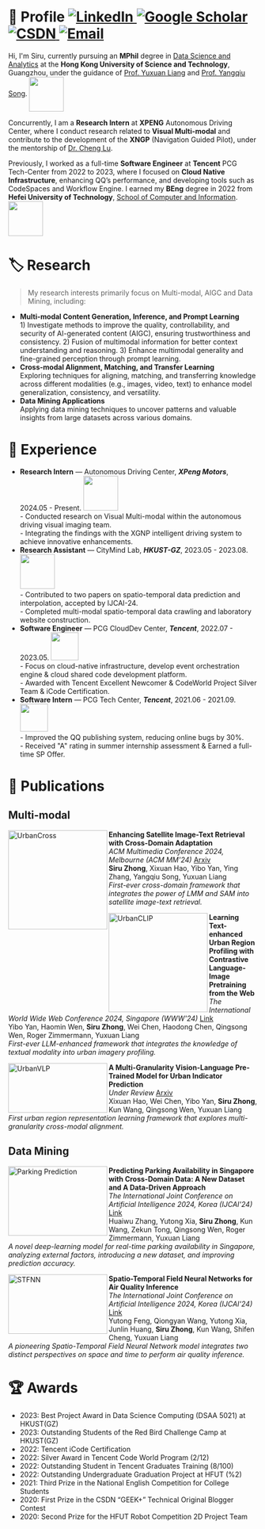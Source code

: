 # 👋 Profile <a href="https://linkedin.com/in/siruzhong"><img src="https://img.shields.io/badge/LinkedIn-%230077B5.svg?&style=flat-square&logo=linkedin&logoColor=white" alt="LinkedIn" /></a><a href="https://scholar.google.co.uk/citations?user=3KMb5mUAAAAJ"> <img src="https://img.shields.io/badge/Google%20Scholar-%234285F4.svg?&style=flat-square&logo=google-scholar&logoColor=white" alt="Google Scholar" /></a><a href="https://bareth.blog.csdn.net/"> <img src="https://img.shields.io/badge/CSDN-%23EE4444.svg?&style=flat-square&logo=csdn&logoColor=white" alt="CSDN" /></a><a href="mailto:siruzhong@outlook.com"> <img src="https://img.shields.io/badge/-Email-red?style=flat-square&logo=gmail&logoColor=white" alt="Email"/></a>

Hi, I'm Siru, currently pursuing an **MPhil** degree in [Data Science and Analytics](http://dsa.hkust-gz.edu.cn/) at the **Hong Kong University of Science and Technology**, Guangzhou, under the guidance of [Prof. Yuxuan Liang](https://yuxuanliang.com/) and [Prof. Yangqiu Song](https://www.cse.ust.hk/~yqsong/). <img src="https://siruzhong-1305674339.cos.ap-hongkong.myqcloud.com/2024-06-29-140657.png" style="width: 5em; vertical-align: middle;"> 

Concurrently, I am a **Research Intern** at **XPENG** Autonomous Driving Center, where I conduct research related to **Visual Multi-modal** and contribute to the development of the **XNGP** (Navigation Guided Pilot), under the mentorship of [Dr. Cheng Lu](https://www.linkedin.com/in/cheng-lu-5b24a739). 

Previously, I worked as a full-time **Software Engineer** at **Tencent** PCG Tech-Center from 2022 to 2023, where I focused on **Cloud Native Infrastructure**, enhancing QQ’s performance, and developing tools such as CodeSpaces and Workflow Engine. I earned my **BEng** degree in 2022 from **Hefei University of Technology**, [School of Computer and Information](https://ci.hfut.edu.cn/). <img src="https://siruzhong-1305674339.cos.ap-hongkong.myqcloud.com/2024-02-27-172149.png" style="width: 5em; vertical-align: middle;">

# 🏷️ Research

> My research interests primarily focus on Multi-modal, AIGC and Data Mining, including:

- **Multi-modal Content Generation, Inference, and Prompt Learning**
  <br>1) Investigate methods to improve the quality, controllability, and security of AI-generated content (AIGC), ensuring trustworthiness and consistency. 2) Fusion of multimodal information for better context understanding and reasoning. 3) Enhance multimodal generality and fine-grained perception through prompt learning.
- **Cross-modal Alignment, Matching, and Transfer Learning**
  <br>Exploring techniques for aligning, matching, and transferring knowledge across different modalities (e.g., images, video, text) to enhance model generalization, consistency, and versatility.
- **Data Mining Applications**
  <br>Applying data mining techniques to uncover patterns and valuable insights from large datasets across various domains.


<!--<a href="https://github.com/siruzhong">
  <img src="https://github-stats-alpha.vercel.app/api?username=siruzhong&cc=3081F7&tc=FFFFFF&ic=FFFFFF&bc=FFFFFF" alt="GitHub Stats" style="width: 400px; height: auto;" />
</a>-->

# 📍 Experience

<ul>
  <li>
   <strong>Research Intern</strong> — Autonomous Driving Center, <strong><em>XPeng Motors</em></strong>, 2024.05 - Present.
    <img src="https://siruzhong-1305674339.cos.ap-hongkong.myqcloud.com/2024-05-24-025517.png" style="width: 5em;"><br>
    - Conducted research on Visual Multi-modal within the autonomous driving visual imaging team.<br>
    - Integrating the findings with the XGNP intelligent driving system to achieve innovative enhancements.
  </li>
  
  <li>
   <strong>Research Assistant</strong> — CityMind Lab, <strong><em>HKUST-GZ</em></strong>, 2023.05 - 2023.08.
    <img src="https://siruzhong-1305674339.cos.ap-hongkong.myqcloud.com/2024-06-29-150454.png" style="width: 5em;"><br>
    - Contributed to two papers on spatio-temporal data prediction and interpolation, accepted by IJCAI-24.<br>
    - Completed multi-modal spatio-temporal data crawling and laboratory website construction.
  </li>
  
  <li>
   <strong>Software Engineer</strong> — PCG CloudDev Center, <strong><em>Tencent</em></strong>, 2022.07 - 2023.05.
    <img src="https://siruzhong-1305674339.cos.ap-hongkong.myqcloud.com/2024-05-07-175529.png" style="width: 4em;"><br>
    - Focus on cloud-native infrastructure, develop event orchestration engine & cloud shared code development platform.<br>
    - Awarded with Tencent Excellent Newcomer & CodeWorld Project Silver Team & iCode Certification.
  </li>

  <li>
   <strong>Software Intern</strong> — PCG Tech Center, <strong><em>Tencent</em></strong>, 2021.06 - 2021.09.
    <img src="https://siruzhong-1305674339.cos.ap-hongkong.myqcloud.com/2024-05-07-175529.png" style="width: 4em;"><br>
    - Improved the QQ publishing system, reducing online bugs by 30%.<br>
    - Received "A" rating in summer internship assessment & Earned a full-time SP Offer.
  </li>
  
</ul>


# 📝 Publications

## Multi-modal

<img src="https://siruzhong-1305674339.cos.ap-hongkong.myqcloud.com/2024-04-23-033802.png" alt="UrbanCross" width="200" align="left" /> 

**Enhancing Satellite Image-Text Retrieval with Cross-Domain Adaptation** <br>
*ACM Multimedia Conference 2024, Melbourne (ACM MM'24)* [Arxiv](https://arxiv.org/pdf/2404.14241.pdf) <br>
**Siru Zhong**, Xixuan Hao, Yibo Yan, Ying Zhang, Yangqiu Song, Yuxuan Liang <br>
*First-ever cross-domain framework that integrates the power of LMM and SAM into satellite image-text retrieval.*  


<img src="https://siruzhong-1305674339.cos.ap-hongkong.myqcloud.com/2024-01-24-160852.png" alt="UrbanCLIP" width="200" align="left" /> 

**Learning Text-enhanced Urban Region Profiling with Contrastive Language-Image Pretraining from the Web** <br>
*The International World Wide Web Conference 2024, Singapore (WWW'24)* [Link](https://arxiv.org/pdf/2310.18340.pdf) <br>
Yibo Yan, Haomin Wen, **Siru Zhong**, Wei Chen, Haodong Chen, Qingsong Wen, Roger Zimmermann, Yuxuan Liang <br>
*First-ever LLM-enhanced framework that integrates the knowledge of textual modality into urban imagery profiling.* 


<img src="https://siruzhong-1305674339.cos.ap-hongkong.myqcloud.com/2024-02-27-170045.png" alt="UrbanVLP" width="200" height="100" align="left" /> 

**A Multi-Granularity Vision-Language Pre-Trained Model for Urban Indicator Prediction** <br>
*Under Review* [Arxiv](https://arxiv.org/pdf/2403.16831.pdf) <br>
Xixuan Hao, Wei Chen, Yibo Yan, **Siru Zhong**, Kun Wang, Qingsong Wen, Yuxuan Liang <br>
*First urban region representation learning framework that explores multi-granularity cross-modal alignment.*  


## Data Mining

<img src="https://siruzhong-1305674339.cos.ap-hongkong.myqcloud.com/2024-06-03-142808.png" alt="Parking Prediction" width="200" height="140" align="left" /> 

**Predicting Parking Availability in Singapore with Cross-Domain Data: A New Dataset and A Data-Driven Approach** <br>
*The International Joint Conference on Artificial Intelligence 2024, Korea (IJCAI'24)* [Link](https://arxiv.org/pdf/2405.18910) <br>
Huaiwu Zhang, Yutong Xia, **Siru Zhong**, Kun Wang, Zekun Tong, Qingsong Wen, Roger Zimmermann, Yuxuan Liang <br>
*A novel deep-learning model for real-time parking availability in Singapore, analyzing external factors, introducing a new dataset, and improving prediction accuracy.*  
 

<img src="https://siruzhong-1305674339.cos.ap-hongkong.myqcloud.com/2024-03-14-104146.png" alt="STFNN" width="200" height="120" align="left" /> 

**Spatio-Temporal Field Neural Networks for Air Quality Inference** <br>
*The International Joint Conference on Artificial Intelligence 2024, Korea (IJCAI'24)* [Link](https://arxiv.org/pdf/2403.02354.pdf) <br>
Yutong Feng, Qiongyan Wang, Yutong Xia, Junlin Huang, **Siru Zhong**, Kun Wang, Shifen Cheng, Yuxuan Liang <br>
*A pioneering Spatio-Temporal Field Neural Network model integrates two distinct perspectives on space and time to perform air quality inference.*  

# 🏆 Awards
- 2023: Best Project Award in Data Science Computing (DSAA 5021) at HKUST(GZ)
- 2023: Outstanding Students of the Red Bird Challenge Camp at HKUST(GZ)
- 2022: Tencent iCode Certification
- 2022: Silver Award in Tencent Code World Program (2/12)
- 2022: Outstanding Student in Tencent Graduates Training (8/100)
- 2022: Outstanding Undergraduate Graduation Project at HFUT (%2)
- 2021: Third Prize in the National English Competition for College Students
- 2020: First Prize in the CSDN “GEEK+” Technical Original Blogger Contest
- 2020: Second Prize for the HFUT Robot Competition 2D Project Team

<!-- # GitHub stats
[![Siru's GitHub stats](https://github-readme-stats.vercel.app/api?username=siruzhong)](https://github.com/anuraghazra/github-readme-stats) -->
